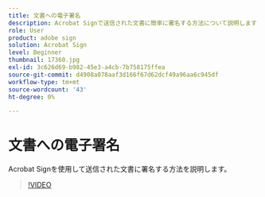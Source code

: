 ```yaml
---
title: 文書への電子署名
description: Acrobat Signで送信された文書に簡単に署名する方法について説明します
role: User
product: adobe sign
solution: Acrobat Sign
level: Beginner
thumbnail: 17360.jpg
exl-id: 3c626d69-b982-45e3-a4cb-7b758175ffea
source-git-commit: d4908a078aaf3d166f67d62dcf49a96aa6c945df
workflow-type: tm+mt
source-wordcount: '43'
ht-degree: 0%

---
```


# 文書への電子署名

Acrobat Signを使用して送信された文書に署名する方法を説明します。

>[!VIDEO](https://video.tv.adobe.com/v/344217?hidetitle=true)

